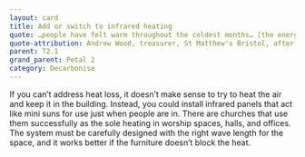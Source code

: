 ```yaml
---
layout: card
title: Add or switch to infrared heating
quote: …people have felt warm throughout the coldest months… [the energy cost] is so low that it's just a no-brainer
quote-attribution: Andrew Wood, treasurer, St Matthew's Bristol, after their switch 
parent: T2.1
grand_parent: Petal 2
category: Decarbonise
---
```


If you can’t address heat loss, it doesn’t make sense to try to heat the air and keep it in the building.  Instead, you could install infrared panels that act like mini suns for use just when people are in.  There are churches that use them successfully as the sole heating in worship spaces, halls, and offices.  The system must be carefully designed with the right wave length for the space, and it works better if the furniture doesn’t block the heat.

